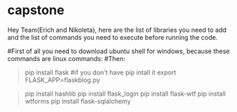 # capstone
Hey Team(Erich and Nikoleta), here are the list of libraries you need to add and the list of commands you need to execute before running the code.

#First of all you need to download ubuntu shell for windows, because these commands are linux commands:
#Then:
>pip install flask   #if you don't have pip intall it
>export FLASK_APP=flaskblog.py

>pip install hashlib
>pip install flask_login
>pip install flask-wtf
>pip install wtforms
>pip install flask-sqlalchemy
